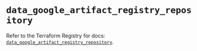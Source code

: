 # `data_google_artifact_registry_repository`

Refer to the Terraform Registry for docs: [`data_google_artifact_registry_repository`](https://registry.terraform.io/providers/hashicorp/google-beta/6.9.0/docs/data-sources/google_artifact_registry_repository).

